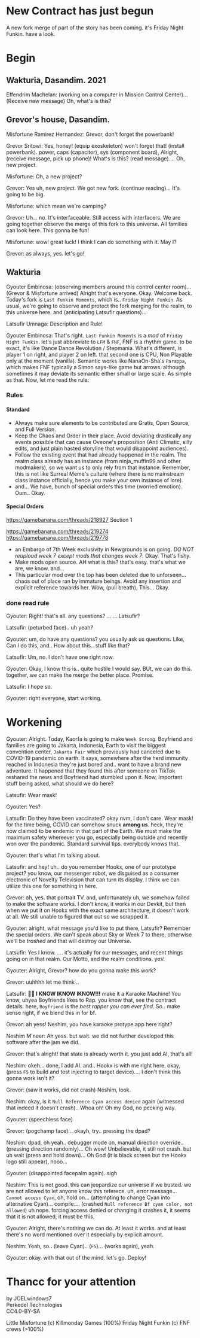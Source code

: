 # New Contract has just begun
A new fork merge of part of the story has been coming. it's Friday Night Funkin. have a look.

# Begin
## Wakturia, Dasandim. 2021
Effendrim Machelan: (working on a computer in Mission Control Center)... (Receive new message) Oh, what's is this?

## Grevor's house, Dasandim.
Misfortune Ramirez Hernandez: Grevor, don't forget the powerbank!

Grevor Sritowi: Yes, honey! (equip exoskeleton) won't forget that! (install powerbank). power, caps (capacitor), sys (component board), Alright, (receive message, pick up phone)! What's is this? (read message).... Oh, new project.

Misfortune: Oh, a new project?

Grevor: Yes uh, new project. We got new fork. (continue reading)... It's going to be big.

Misfortune: which mean we're camping?

Grevor: Uh... no. It's interfaceable. Still access with interfacers. We are going together observe the merge of this fork to this universe. All families can look here. This gonna be fun!

Misfortune: wow! great luck! I think I can do something with it. May I?

Grevor: as always, yes. let's go!

## Wakturia
Gyouter Embinosa: (observing members around this control center room)... (Grevor & Misfortune arrived) Alright that's everyone. Okay. Welcome back. Today's fork is `Last Funkin Moments`, which is.. `Friday Night Funkin`. As usual, we're going to observe and protect the fork merging for the realm, to this universe here. and (anticipating Latsufir questions)...

Latsufir Umnaga: Description and Rule!

Gyouter Embinosa: That's right. `Last Funkin Moments` is a *mod* of `Friday Night Funkin`. let's just abbreviate to `LFM` & `FNF`, FNF is a rhythm game. to be exact, it's like Dance Dance Revolution / Stepmania. What's different, is player 1 on right, and player 2 on left. that second one is CPU, Non Playable only at the moment (vanilla). Semantic works like NanaOn-Sha's `Parappa`, which makes FNF typically a Simon says-like game but arrows. although sometimes it may deviate its semantic either small or large scale. As simple as that. Now, let me read the rule:

### Rules
#### Standard
- Always make sure elements to be contributed are Gratis, Open Source, and Full Version.
- Keep the Chaos and Order in their place. Avoid deviating drastically any events possible that can cause Oveone's proposition (Anti Climatic, silly edits, and just plain hasted storyline that would disappoint audiences).
- Follow the existing event that had already happened in the realm. The realm class already has an instance (from ninja_muffin99 and other modmakers), so we want us to only rely from that instance. Remember, this is not like Surreal Meme's culture (where there is no mainstream class instance officially, hence you make your own instance of lore).
- and... We have, bunch of special orders this time (worried emotion). Oum.. Okay.
#### Special Orders
https://gamebanana.com/threads/218927 Section 1

https://gamebanana.com/threads/219274 https://gamebanana.com/threads/219778

- an Embargo of 7th Week exclusivity in Newgrounds is on going. *DO NOT reupload week 7 except mods that changes week 7*. Okay. That's fishy.
- Make mods open source. AH what is this? that's easy. that's what we are, we know. and...
- This particular mod over the top has been deleted due to unforseen... chaos out of place ran by immature beings. Avoid any insertion and explicit reference towards her. Wow, (pull breath), This... Okay.

### done read rule
Gyouter: Right! that's all. any questions? ... ... Latsufir?

Latsufir: (peturbed face).. uh yeah?

Gyouter: um, do have any questions? you usually ask us questions. Like, Can I do this, and.. How about this.. stuff like that?

Latsufir: Um, no. I don't have one right now.

Gyouter: Okay, I know this is.. quite hostile I would say. BUt, we can do this. together, we can make the merge the better place. Promise.

Latsufir: I hope so.

Gyouter: right everyone, start working.

# Workening
Gyouter: Alright. Today, Kaorfa is going to make `Week Strong`. Boyfriend and families are going to Jakarta, Indonesia, Earth to visit the biggest convention center, `Jakarta Fair` which previously had canceled due to COVID-19 pandemic on earth. It says, somewhere after the herd immunity reached in Indonesia they're just bored and.. want to have a brand new adventure. It happened that they found this after someone on TikTok reshared the news and Boyfriend had stumbled upon it. Now, Important stuff being asked, what should we do here?

Latsufir: Wear mask!

Gyouter: Yes?

Latsufir: Do they have been vaccinated? okay nvm, I don't care. Wear mask! for the time being, COVID can somehow snuck **among us**. heck, they're now claimed to be endemic in that part of the Earth. We must make the maximum safety whereever you go, especially being outside and recently won over the pandemic. Standard survival tips. everybody knows that.

Gyouter: that's what I'm talking about.

Latsufir: and hey! uh.. do you remember Hookx, one of our prototype project? you know, our messenger robot, we disguised as a consumer electronic of Novelty Television that can turn its display. I think we can utilize this one for something in here.

Grevor: ah, yes. that portrait TV. and, unfortunately uh, we somehow failed to make the software works. I don't know, it works in our Devkit, but then when we put it on Hookx with the exact same architecture, it doesn't work at all. We still unable to figured that out so we scrapped it.

Gyouter: alright, what message you'd like to put there, Latsufir? Remember the special orders. We can't speak about Sky or Week 7 to there, otherwise we'll be *trashed* and that will destroy our Universe.

Latsufir: Yes I know. .... it's actually for our messages, and recent things going on in that realm. Our Motto, and the realm conditions. yes! 

Gyouter: Alright, Grevor? how do you gonna make this work?

Grevor: uuhhhh let me think...

Latsufir: **🙋‍♂️ I KNOW IKNOW IKNOW!!!** make it a Karaoke Machine! You know, uhyea Boyfriends likes to Rap. you know that, see the contract details. here, `Boyfriend` is the *best rapper you can ever find*. So.. make sense right, if we blend this in for bf.

Grevor: ah yess! Neshim, you have karaoke protype app here right?

Neshim M'neer: Ah yess. but wait. we did not further developed this software after the jam we did.

Grevor: that's alright! that state is already worth it. you just add AI, that's all!

Neshim: okeh... done, I add AI. and.. Hookx is with me right here. okay, (press `F5` to build and test injecting to target device).... I don't think this gonna work isn't it?

Grevor: (saw it works, did not crash) Neshim, look.

Neshim: okay, is it `Null Reference Cyan access denied` again (witnessed that indeed it doesn't crash).. Whoa oh! Oh my God, no pecking way.

Gyouter: (speechless face)

Grevor: (pogchamp face)... okayh, try.. pressing the dpad?

Neshim: dpad, oh yeah.. debugger mode on, manual direction override.. (pressing direction randomly)... Oh wow! Unbelievable, it still not crash. but uh wait (press and hold down)... Oh God (it is black screen but the Hookx logo still appear), nooo...

Gyouter: (disappointed facepalm again). sigh

Neshim: This is not good. this can jeopardize our universe if we busted. we are not allowed to let anyone know this referece. uh, error message... `Cannot access Cyan`, oh, hold on... (attempting to change Cyan into alternative Cyan)... compile.... (crashed `Null reference Bf cyan color, not allowed`) uh nope. forcing access denied or changing it crashes it, it seems that it is not allowed, it must be this.

Gyouter: Alright, there's nothing we can do. At least it works. and at least there's no word mentioned over it especially by explicit amount.

Neshim: Yeah, so.. (leave Cyan).. (`F5`)... (works again), yeah.

Gyouter: okay. with that out of the mind. let's go. Deploy!


# Thancc for your attention
by JOELwindows7  
Perkedel Technologies  
CC4.0-BY-SA

Little Misfortune (c) Killmonday Games (100%)
Friday Night Funkin (c) FNF crews (>100%)


